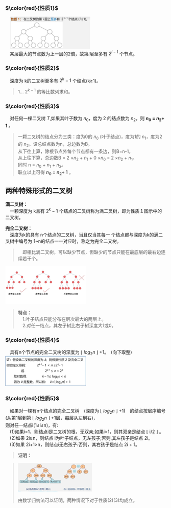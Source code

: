 ### $\color{red}{性质1}$  
　<img src=https://github.com/Minichiellon/MyNotes/blob/main/%E6%95%B0%E6%8D%AE%E7%BB%93%E6%9E%84/5.%E6%A0%91/images/%E4%BA%8C%E5%8F%89%E6%A0%91%E6%80%A7%E8%B4%A81.png width=50%>  
　某层最大的节点数为上一层的2倍，故第*i*层至多有 $2^{i-1}$ 个节点。  
 
### $\color{red}{性质2}$  
　深度为 k的二叉树至多有 $2^{k}-1$ 个结点(k≥1)。  
> 1... $2^{k-1}$ 的等比数列求和。

### $\color{red}{性质3}$  
　对任何一棵二叉树 *T*,如果其叶子数为 $n_0$，度为 2 的结点数为 $n_2$，则  **$n_0$ = $n_2$+ 1** 。  
>一颗二叉树的结点分为三类：度为0的 $n_0$ (叶子结点)，度为1的 $n_1$，度为2的 $n_2$。设总结点数为n，总边数为B。  
>从下往上算，除根节点外每个节点都有一条边，则B=n-1。  
>从上往下算，总边数B = 2 $\times{n_2}$ + $n_1$ + 0 $\times{n_0}$ = 2 $\times{n_2}$ + $n_1$。  
>同时 n = $n_0$ + $n_1$ + $n_2$。  
>联立以上可得 **$n_0$ = $n_2$+ 1** 。

## 两种特殊形式的二叉树  
**满二叉树：**  
　一颗深度为 k且有 $2^{k}-1$ 个结点的二叉树称为满二叉树，即为性质１图示中的二叉树。　　

**完全二叉树：**  
　深度为k的具有 n个结点的二叉树，当且仅当其每一 个结点都与深度为k的满二叉树中编号为 1~n的结点一一对应时，称之为完全二又树。  
>　即相比满二叉树，可以缺少节点，但缺少的节点只能在最底层的最右边连续若干个。
 
<img src=https://github.com/Minichiellon/MyNotes/blob/main/%E6%95%B0%E6%8D%AE%E7%BB%93%E6%9E%84/5.%E6%A0%91/images/%E5%AE%8C%E5%85%A8%E4%BA%8C%E5%8F%89%E6%A0%91.png width=50%>  

>**特点：**  
>　1.叶子结点只能分布在层次最大的两层上。  
>　2.对任一结点，其左子树比右子树深度大1或0。

### $\color{red}{性质4}$  
　具有n个节点的完全二叉树的深度为 $\lfloor$ $log_2n$ $\rfloor$ +1。　(向下取整)   
<img src=https://github.com/Minichiellon/MyNotes/blob/main/%E6%95%B0%E6%8D%AE%E7%BB%93%E6%9E%84/5.%E6%A0%91/images/%E5%AE%8C%E5%85%A8%E4%BA%8C%E5%8F%89%E6%A0%91%E6%80%A7%E8%B4%A84%E8%AF%81%E6%98%8E.png width=50%>  

### $\color{red}{性质5}$  
　如果对一棵有n个结点的完全二叉树　(深度为 $\lfloor$ $log_2n$ $\rfloor$ +1)　的结点按层序编号(从第1层到第 $\lfloor$ $log_2n$ $\rfloor$ +1层，每层从左到右)，  
则对任一结点i(1≤i≤n)，有:  
　(1)如果i=1，则结点i是二叉树的根，无双亲;如果i>1，则其双亲是结点 $\lfloor$ i/2 $\rfloor$ 。  
　(2)如果 2i≥n，则结点 i为叶子结点，无左孩子;否则,其左孩子是结点 2i。  
　(3)如果 2i+1>n，则结点i无右孩子:否则，其右孩子是结点 2i + 1。  
>**证明：**

><img src=https://github.com/Minichiellon/MyNotes/blob/main/%E6%95%B0%E6%8D%AE%E7%BB%93%E6%9E%84/5.%E6%A0%91/images/%E5%AE%8C%E5%85%A8%E4%BA%8C%E5%8F%89%E6%A0%91%E6%80%A7%E8%B4%A85%E8%AF%81%E6%98%8E.png width=50%>  
>
>由数学归纳法可以证明，两种情况下对于性质(2)(3)均成立。
